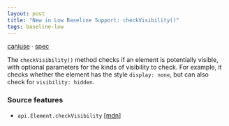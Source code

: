 ```yaml
---
layout: post
title: "New in Low Baseline Support: checkVisibility()"
tags: baseline-low
---
```


[caniuse](https://caniuse.com/?search=check-visibility) · [spec](https://drafts.csswg.org/cssom-view-1/#dom-element-checkvisibility)

The `checkVisibility()` method checks if an element is potentially visible, with optional parameters for the kinds of visibility to check. For example, it checks whether the element has the style `display: none`, but can also check for `visibility: hidden`.

### Source features

- ``api.Element.checkVisibility`` [[mdn]](https://https://developer.mozilla.org/en-US/search?q=api.Element.checkVisibility)
